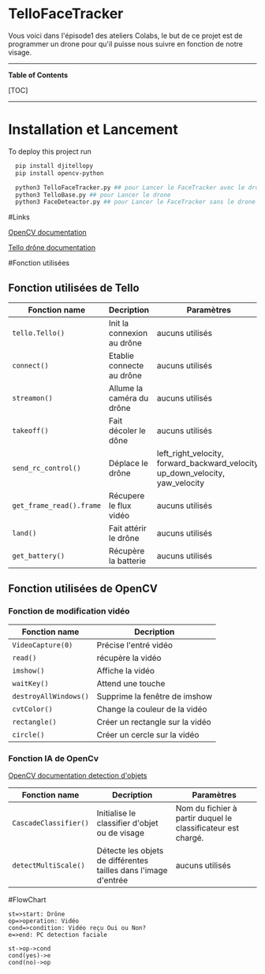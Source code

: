 
# TelloFaceTracker

Vous voici dans l'épisode1 des ateliers Colabs, le but de ce projet est de programmer un drone pour qu'il puisse nous suivre en fonction de notre visage.


----

**Table of Contents**



[TOC]

----

# Installation et Lancement

To deploy this project run

```bash
  pip install djitellopy
  pip install opencv-python

  python3 TelloFaceTracker.py ## pour Lancer le FaceTracker avec le drone
  python3 TelloBase.py ## pour Lancer le drone
  python3 FaceDeteactor.py ## pour Lancer le FaceTracker sans le drone
```

#Links

[OpenCV documentation](https://docs.opencv.org/3.4/annotated.html)

[Tello drône documentation](https://djitellopy.readthedocs.io/en/latest/tello/#djitellopy.Tello)



#Fonction utilisées

## Fonction utilisées de Tello

Fonction name | Decription | Paramètres
------------- | ------------- | -------------
`tello.Tello()` | Init la connexion au drône | aucuns utilisés
`connect()`   | Etablie connecte au drône | aucuns utilisés
`streamon()`   | Allume la caméra du drône | aucuns utilisés
`takeoff()`   | Fait décoler le dône | aucuns utilisés
`send_rc_control()`   | Déplace le drône | left_right_velocity, forward_backward_velocity, up_down_velocity, yaw_velocity
`get_frame_read().frame`   | Récupere le flux vidéo | aucuns utilisés
`land()`   | Fait attérir le drône | aucuns utilisés
`get_battery()`   | Récupère la batterie | aucuns utilisés


## Fonction utilisées de OpenCV

### Fonction de modification vidéo

Fonction name | Decription 
------------- | -------------
`VideoCapture(0)` | Précise l'entré vidéo
`read()`   | récupère la vidéo 
`imshow()`   | Affiche la vidéo
`waitKey()`   | Attend une touche  
`destroyAllWindows()`   | Supprime la fenêtre de imshow 
`cvtColor()`   | Change la couleur de la vidéo 
`rectangle()`   | Créer un rectangle sur la vidéo 
`circle()`   | Créer un cercle sur la vidéo 

### Fonction IA de OpenCv


[OpenCV documentation detection d'objets](https://docs.opencv.org/3.4/d1/de5/classcv_1_1CascadeClassifier.html#aaf8181cb63968136476ec4204ffca498)


Fonction name | Decription | Paramètres
------------- | ------------- | -------------
`CascadeClassifier()`   | Initialise le classifier d'objet ou de visage | Nom du fichier à partir duquel le classificateur est chargé.
`detectMultiScale()`   | Détecte les objets de différentes tailles dans l'image d'entrée | aucuns utilisés

#FlowChart

```flow
st=>start: Drône
op=>operation: Vidéo
cond=>condition: Vidéo reçu Oui ou Non?
e=>end: PC detection faciale

st->op->cond
cond(yes)->e
cond(no)->op
```

